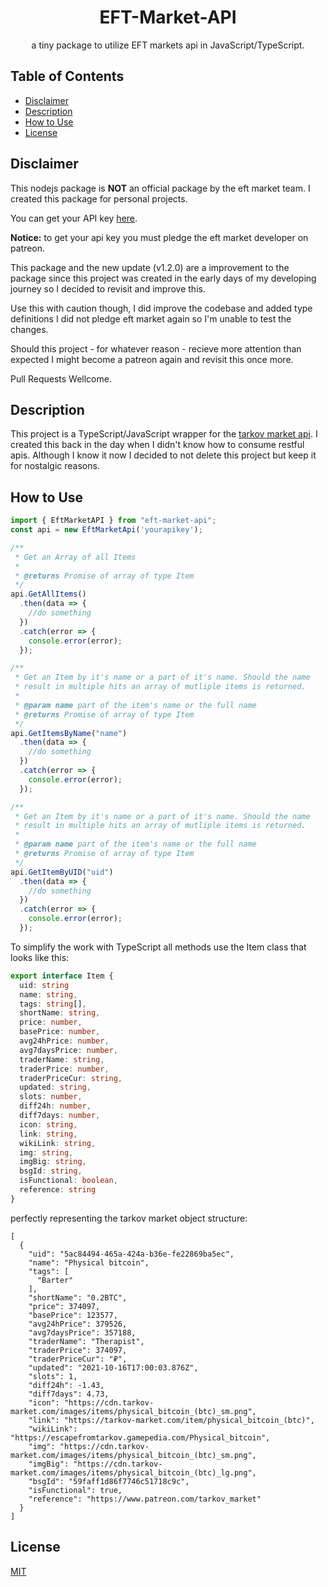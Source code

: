 <div align=center>
  <h1>EFT-Market-API</h1>
  <p>a tiny package to utilize EFT markets api in JavaScript/TypeScript.</p>
</div>

## Table of Contents
- [ Disclaimer ](#disclaimer)
- [ Description ](#description)
- [ How to Use ](#how-to-use)
- [ License ](#license)

<a name="disclaimer"></a>

## Disclaimer
This nodejs package is **NOT** an official package by the eft market team.
I created this package for personal projects.

You can get your API key [here](https://tarkov-market.com/dev/api).

**Notice:** to get your api key you must pledge the eft market developer on patreon.

This package and the new update (v1.2.0) are a improvement to the package since this project was created in the early days of my developing journey so I decided to revisit and improve this.

Use this with caution though, I did improve the codebase and added type definitions I did not pledge eft market again so I'm unable to test the changes.

Should this project - for whatever reason - recieve more attention than expected I might become a patreon again and revisit this once more.

Pull Requests Wellcome.

<a name="description"></a>

## Description

This project is a TypeScript/JavaScript wrapper for the [tarkov market api](https://tarkov-market.com/dev/api). I created this back in the day when I didn't know how to consume restful apis. Although I know it now I decided to not delete this project but keep it for nostalgic reasons.

<a name="how-to-use"></a>

## How to Use
```ts
import { EftMarketAPI } from "eft-market-api";
const api = new EftMarketApi('yourapikey');

/**
 * Get an Array of all Items
 * 
 * @returns Promise of array of type Item
 */
api.GetAllItems()
  .then(data => {
    //do something
  })
  .catch(error => {
    console.error(error);
  });

/**
 * Get an Item by it's name or a part of it's name. Should the name
 * result in multiple hits an array of mutliple items is returned.
 * 
 * @param name part of the item's name or the full name
 * @returns Promise of array of type Item
 */
api.GetItemsByName("name")
  .then(data => {
    //do something
  })
  .catch(error => {
    console.error(error);
  });

/**
 * Get an Item by it's name or a part of it's name. Should the name
 * result in multiple hits an array of mutliple items is returned.
 * 
 * @param name part of the item's name or the full name
 * @returns Promise of array of type Item
 */
api.GetItemByUID("uid")
  .then(data => {
    //do something
  })
  .catch(error => {
    console.error(error);
  });
```

To simplify the work with TypeScript all methods use the Item class that looks like this:

```ts
export interface Item {
  uid: string
  name: string,
  tags: string[],
  shortName: string,
  price: number,
  basePrice: number,
  avg24hPrice: number,
  avg7daysPrice: number,
  traderName: string,
  traderPrice: number,
  traderPriceCur: string,
  updated: string,
  slots: number,
  diff24h: number,
  diff7days: number,
  icon: string,
  link: string,
  wikiLink: string,
  img: string,
  imgBig: string,
  bsgId: string,
  isFunctional: boolean,
  reference: string
}
```
perfectly representing the tarkov market object structure:
```
[
  {
    "uid": "5ac84494-465a-424a-b36e-fe22869ba5ec",
    "name": "Physical bitcoin",
    "tags": [
      "Barter"
    ],
    "shortName": "0.2BTC",
    "price": 374097,
    "basePrice": 123577,
    "avg24hPrice": 379526,
    "avg7daysPrice": 357188,
    "traderName": "Therapist",
    "traderPrice": 374097,
    "traderPriceCur": "₽",
    "updated": "2021-10-16T17:00:03.876Z",
    "slots": 1,
    "diff24h": -1.43,
    "diff7days": 4.73,
    "icon": "https://cdn.tarkov-market.com/images/items/physical_bitcoin_(btc)_sm.png",
    "link": "https://tarkov-market.com/item/physical_bitcoin_(btc)",
    "wikiLink": "https://escapefromtarkov.gamepedia.com/Physical_bitcoin",
    "img": "https://cdn.tarkov-market.com/images/items/physical_bitcoin_(btc)_sm.png",
    "imgBig": "https://cdn.tarkov-market.com/images/items/physical_bitcoin_(btc)_lg.png",
    "bsgId": "59faff1d86f7746c51718c9c",
    "isFunctional": true,
    "reference": "https://www.patreon.com/tarkov_market"
  }
]
```

<a name="license"></a>

## License
[MIT](https://mit-license.org/)
